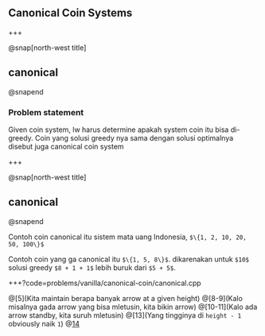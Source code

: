 ## Canonical Coin Systems

+++

@snap[north-west title]
## canonical
@snapend

### Problem statement
Given coin system, lw harus determine apakah system coin itu bisa di-greedy.
Coin yang solusi greedy nya sama dengan 
solusi optimalnya disebut juga canonical coin system


+++

@snap[north-west title]
## canonical
@snapend

Contoh coin canonical itu sistem mata uang Indonesia, 
`$\{1, 2, 10, 20, 50, 100\}$`


Contoh coin yang ga canonical itu `$\{1, 5, 8\}$`.
dikarenakan untuk `$10$` solusi greedy `$8 + 1 + 1$` lebih buruk dari `$5 + 5$`.

+++?code=problems/vanilla/canonical-coin/canonical.cpp

@[5](Kita maintain berapa banyak arrow at a given height)
@[8-9](Kalo misalnya gada arrow yang bisa mletusin, kita bikin arrow)
@[10-11](Kalo ada arrow standby, kita suruh mletusin)
@[13](Yang tingginya di `height - 1` obviously naik `1`)
@[14](Yay!)

